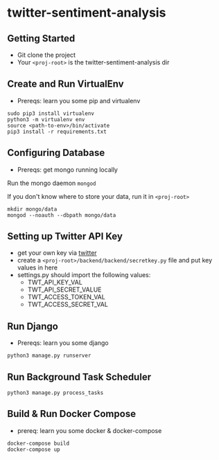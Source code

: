 # twitter-sentiment-analysis

## Getting Started
- Git clone the project
- Your ```<proj-root>``` is the twitter-sentiment-analysis dir

## Create and Run VirtualEnv
- Prereqs: learn you some pip and virtualenv
```
sudo pip3 install virtualenv
python3 -m virtualenv env
source <path-to-env>/bin/activate
pip3 install -r requirements.txt
```

## Configuring Database
- Prereqs: get mongo running locally 
  
Run the mongo daemon ```mongod```

If you don't know where to store your data, run it in ```<proj-root>```
```
mkdir mongo/data
mongod --noauth --dbpath mongo/data
```

## Setting up Twitter API Key
- get your own key via [twitter](https://python-twitter.readthedocs.io/en/latest/getting_started.html)
- create a ```<proj-root>/backend/backend/secretkey.py``` file and put key values in here
- settings.py should import the following values:
  - TWT_API_KEY_VAL
  - TWT_API_SECRET_VALUE
  - TWT_ACCESS_TOKEN_VAL
  - TWT_ACCESS_SECRET_VAL

## Run Django 
- Prereqs: learn you some django
```
python3 manage.py runserver
```

## Run Background Task Scheduler
```
python3 manage.py process_tasks
```

## Build & Run Docker Compose
- prereq: learn you some docker & docker-compose
```
docker-compose build
docker-compose up
```